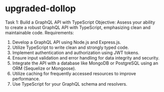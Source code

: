 # upgraded-dollop


Task 1: Build a GraphQL API with TypeScript
Objective: Assess your ability to create a robust GraphQL API with TypeScript,
emphasizing clean and maintainable code.
Requirements:
1. Develop a GraphQL API using Node.js and Express.js.
2. Utilize TypeScript to write clean and strongly typed code.
3. Implement authentication and authorization using JWT tokens.
4. Ensure input validation and error handling for data integrity and security.
5. Integrate the API with a database like MongoDB or PostgreSQL using an
ORM (Sequelize or Mongoose).
6. Utilize caching for frequently accessed resources to improve performance.
7. Use TypeScript for your GraphQL schema and resolvers.
